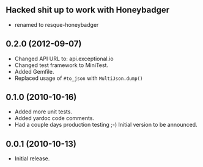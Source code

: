 ## Hacked shit up to work with Honeybadger

* renamed to resque-honeybadger

## 0.2.0 (2012-09-07)

* Changed API URL to: api.exceptional.io
* Changed test framework to MiniTest.
* Added Gemfile.
* Replaced usage of `#to_json` with `MultiJson.dump()`

## 0.1.0 (2010-10-16)

* Added more unit tests.
* Added yardoc code comments.
* Had a couple days production testing ;-) Initial version to be announced.

## 0.0.1 (2010-10-13)

* Initial release.